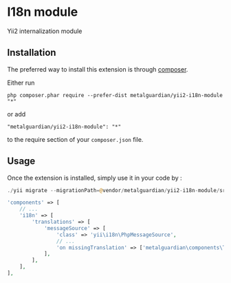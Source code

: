 I18n module
===========
Yii2 internalization module

Installation
------------

The preferred way to install this extension is through [composer](http://getcomposer.org/download/).

Either run

```
php composer.phar require --prefer-dist metalguardian/yii2-i18n-module "*"
```

or add

```
"metalguardian/yii2-i18n-module": "*"
```

to the require section of your `composer.json` file.


Usage
-----

Once the extension is installed, simply use it in your code by  :

```php
./yii migrate --migrationPath=@vendor/metalguardian/yii2-i18n-module/src/migrations
```

```php
'components' => [
    // ...
    'i18n' => [
        'translations' => [
            'messageSource' => [
                'class' => 'yii\i18n\PhpMessageSource',
                // ...
                'on missingTranslation' => ['metalguardian\components\TranslationEventHandler', 'handleMissingTranslation']
            ],
        ],
    ],
],
```
